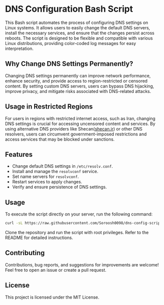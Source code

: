 # DNS Configuration Bash Script

This Bash script automates the process of configuring DNS settings on Linux systems. It allows users to easily change the default DNS servers, install the necessary services, and ensure that the changes persist across reboots. The script is designed to be flexible and compatible with various Linux distributions, providing color-coded log messages for easy interpretation.

## Why Change DNS Settings Permanently?

Changing DNS settings permanently can improve network performance, enhance security, and provide access to region-restricted or censored content. By setting custom DNS servers, users can bypass DNS hijacking, improve privacy, and mitigate risks associated with DNS-related attacks.

## Usage in Restricted Regions

For users in regions with restricted internet access, such as Iran, changing DNS settings is crucial for accessing uncensored content and services. By using alternative DNS providers like Shecan([shecan.ir](https://shecan.ir/)) or other DNS resolvers, users can circumvent government-imposed restrictions and access services that may be blocked under sanctions.

## Features

- Change default DNS settings in `/etc/resolv.conf`.
- Install and manage the `resolvconf` service.
- Set name servers for `resolvconf`.
- Restart services to apply changes.
- Verify and ensure persistence of DNS settings.

## Usage
To execute the script directly on your server, run the following command:

```bash
curl -sL https://raw.githubusercontent.com/Soroosh0098/dns-config-script/main/permanent_dns.sh | sudo bash
```
Clone the repository and run the script with root privileges. Refer to the README for detailed instructions.

## Contributing

Contributions, bug reports, and suggestions for improvements are welcome! Feel free to open an issue or create a pull request.

## License

This project is licensed under the MIT License.
